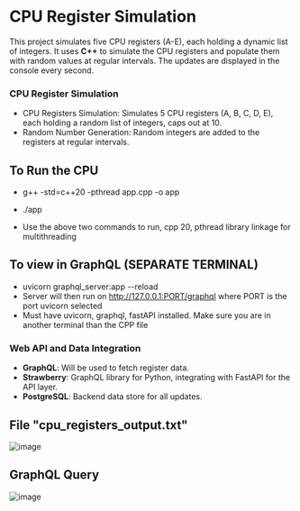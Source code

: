 # CPU Register Simulation

This project simulates five CPU registers (A-E), each holding a dynamic list of integers. It uses **C++** to simulate the CPU registers and populate them with random values at regular intervals. The updates are displayed in the console every second.

### CPU Register Simulation
- CPU Registers Simulation: Simulates 5 CPU registers (A, B, C, D, E), each holding a random list of integers, caps out at 10.
- Random Number Generation: Random integers are added to the registers at regular intervals.

## To Run the CPU
- g++ -std=c++20 -pthread app.cpp -o app
- ./app

- Use the above two commands to run, cpp 20, pthread library linkage for multithreading

## To view in GraphQL (SEPARATE TERMINAL)
- uvicorn graphql_server:app --reload
- Server will then run on http://127.0.0.1:PORT/graphql     where PORT is the port uvicorn selected
- Must have uvicorn, graphql, fastAPI installed. Make sure you are in another terminal than the CPP file

### Web API and Data Integration
- **GraphQL**: Will be used to fetch register data.
- **Strawberry**: GraphQL library for Python, integrating with FastAPI for the API layer.
- **PostgreSQL**: Backend data store for all updates.

## File "cpu_registers_output.txt"

![image](https://github.com/user-attachments/assets/b423a1bb-5382-48ea-8f7c-87758db7dd02)

## GraphQL Query
![image](https://github.com/user-attachments/assets/572ece0f-a5c3-472a-b026-2cb75348ecce)
